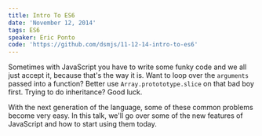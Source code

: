 ```yaml
---
title: Intro To ES6
date: 'November 12, 2014'
tags: ES6
speaker: Eric Ponto
code: 'https://github.com/dsmjs/11-12-14-intro-to-es6'
---
```


Sometimes with JavaScript you have to write some funky code and we all just
accept it, because that's the way it is. Want to loop over the `arguments`
passed into a function? Better use `Array.protototype.slice` on that bad boy
first. Trying to do inheritance? Good luck.

With the next generation of the language, some of these common problems become
very easy. In this talk, we'll go over some of the new features of JavaScript
and how to start using them today.
